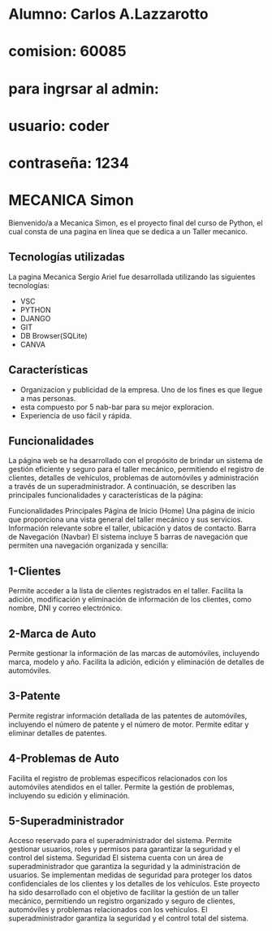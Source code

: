 # Alumno: Carlos A.Lazzarotto
# comision: 60085
# para ingrsar al admin:
# usuario: coder
# contraseña: 1234

# MECANICA Simon
Bienvenido/a a Mecanica Simon, es el proyecto final del curso de Python, el cual consta de  una pagina en línea que se dedica a un Taller mecanico.

## Tecnologías utilizadas
La pagina Mecanica Sergio Ariel fue desarrollada utilizando las siguientes tecnologías:
- VSC
- PYTHON
- DJANGO
- GIT
- DB Browser(SQLite)
- CANVA

## Características
- Organizacion y publicidad de la empresa. Uno de los fines es que llegue a mas personas.
- esta compuesto por 5 nab-bar para su mejor exploracion. 
- Experiencia de uso fácil y rápida.

## Funcionalidades
La página web se ha desarrollado con el propósito de brindar un sistema de gestión eficiente y seguro para el taller mecánico,
permitiendo el registro de clientes, detalles de vehículos, problemas de automóviles y administración a través de un superadministrador.
A continuación, se describen las principales funcionalidades y características de la página:

Funcionalidades Principales
Página de Inicio (Home)
Una página de inicio que proporciona una vista general del taller mecánico y sus servicios.
Información relevante sobre el taller, ubicación y datos de contacto.
Barra de Navegación (Navbar)
El sistema incluye 5 barras de navegación que permiten una navegación organizada y sencilla:
## 1-Clientes
Permite acceder a la lista de clientes registrados en el taller.
Facilita la adición, modificación y eliminación de información de los clientes, como nombre, DNI y correo electrónico.
## 2-Marca de Auto
Permite gestionar la información de las marcas de automóviles, incluyendo marca, modelo y año.
Facilita la adición, edición y eliminación de detalles de automóviles.
## 3-Patente
Permite registrar información detallada de las patentes de automóviles, incluyendo el número de patente y el número de motor.
Permite editar y eliminar detalles de patentes.
## 4-Problemas de Auto
Facilita el registro de problemas específicos relacionados con los automóviles atendidos en el taller.
Permite la gestión de problemas, incluyendo su edición y eliminación.
## 5-Superadministrador
Acceso reservado para el superadministrador del sistema.
Permite gestionar usuarios, roles y permisos para garantizar la seguridad y el control del sistema.
Seguridad
El sistema cuenta con un área de superadministrador que garantiza la seguridad y la administración de usuarios.
Se implementan medidas de seguridad para proteger los datos confidenciales de los clientes y los detalles de los vehículos.
Este proyecto ha sido desarrollado con el objetivo de facilitar la gestión de un taller mecánico, permitiendo un registro organizado y seguro de clientes, automóviles y problemas relacionados con los vehículos. El superadministrador garantiza la seguridad y el control total del sistema.




